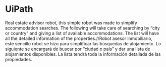 # UiPath
Real estate advisor robot, this simple robot was made to simplify accommodation searches. The following will take care of searching by “city or country” and giving a list of available accommodations. The list will have all the detailed information of the properties.//Robot asesor inmobiliario, este sencillo robot se hizo para simplificar las búsquedas de alojamiento. Lo siguiente se encargará de buscar por “ciudad o país” y dar una lista de alojamientos disponibles. La lista tendrá toda la información detallada de las propiedades.
